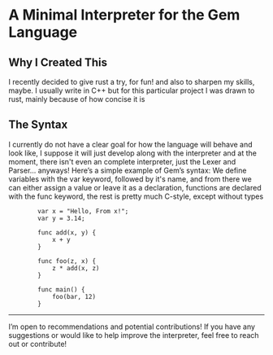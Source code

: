 # A Minimal Interpreter for the Gem Language

## Why I Created This

I recently decided to give rust a try, for fun! and also to sharpen my skills, maybe. I usually write in C++ but for this particular project I was drawn to rust, mainly because of how concise it is 

## The Syntax

I currently do not have a clear goal for how the language will behave and look like, I suppose it will just develop along with the interpreter and at the moment, there isn't even an complete
 interpreter, just the Lexer and Parser... anyways! 
Here’s a simple example of Gem’s syntax: We define variables with the var keyword, followed by it's name, and from there we can either assign a value or leave it as a declaration, functions are declared with the func keyword, the rest is pretty much
 C-style, except without types

```gem
        var x = "Hello, From x!";
        var y = 3.14;

        func add(x, y) {
            x + y
        }

        func foo(z, x) {
            z * add(x, z)
        }

        func main() {
            foo(bar, 12)
        }
```
___
I’m open to recommendations and potential contributions! If you have any suggestions or would like to help improve the interpreter, feel free to reach out or contribute!
